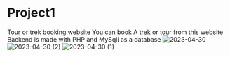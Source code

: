 # Project1
Tour or trek booking website
You can book A trek or tour from this website 
Backend is made with PHP and MySqli as a database
![2023-04-30](https://user-images.githubusercontent.com/90373859/235340896-1eacecf7-a908-4862-9b35-9a30177ae1ff.png)
![2023-04-30 (2)](https://user-images.githubusercontent.com/90373859/235340898-4c5bcfd2-90ea-483d-af6f-68b241fa2de7.png)
![2023-04-30 (1)](https://user-images.githubusercontent.com/90373859/235340899-0bf742ec-498c-45d1-a081-8cad1edb0f3d.png)

